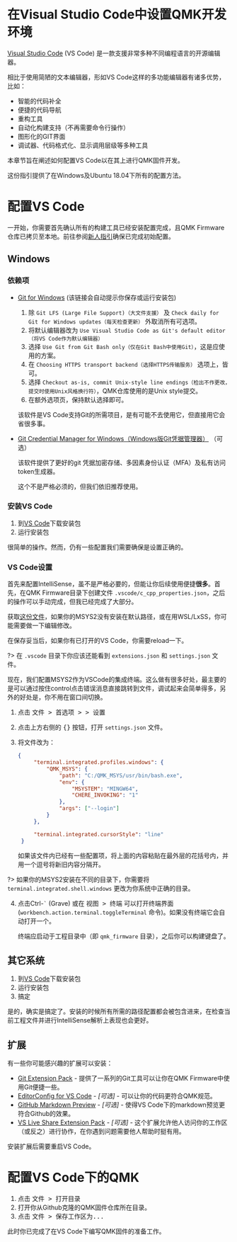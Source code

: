 #  在Visual Studio Code中设置QMK开发环境

<!---
  original document: 0.15.12:docs/other_vscode.md 
  git diff 0.15.12 HEAD -- docs/other_vscode.md  | cat
-->

[Visual Studio Code](https://code.visualstudio.com/) (VS Code) 是一款支援非常多种不同编程语言的开源编辑器。

相比于使用简陋的文本编辑器，形如VS Code这样的多功能编辑器有诸多优势，比如：
* 智能的代码补全
* 便捷的代码导航
* 重构工具
* 自动化构建支持（不再需要命令行操作）
* 图形化的GIT界面
* 调试器、代码格式化、显示调用层级等多种工具

本章节旨在阐述如何配置VS Code以在其上进行QMK固件开发。

这份指引提供了在Windows及Ubuntu 18.04下所有的配置方法。

# 配置VS Code
一开始，你需要首先确认所有的构建工具已经安装配置完成，且QMK Firmware仓库已拷贝至本地。前往参阅[新人指引](zh-cn/newbs_getting_started.md)确保已完成初始配置。

## Windows

### 依赖项

* [Git for Windows](https://git-scm.com/download/win) (该链接会自动提示你保存或运行安装包)

  1. 除 `Git LFS (Large File Support)（大文件支援）` 及 `Check daily for Git for Windows updates（每天检查更新）` 外取消所有可选项。
  2. 将默认编辑器改为 `Use Visual Studio Code as Git's default editor（将VS Code作为默认编辑器）`
  3. 选择 `Use Git from Git Bash only（仅在Git Bash中使用Git）`，这是应使用的方案。
  4. 在 `Choosing HTTPS transport backend（选择HTTPS传输服务）` 选项上，皆可。
  5. 选择 `Checkout as-is, commit Unix-style line endings（检出不作更改，提交时使用Unix风格换行符）`，QMK仓库使用的是Unix style提交。
  6. 在额外选项页，保持默认选择即可。

  该软件是VS Code支持Git的所需项目，是有可能不去使用它，但直接用它会省很多事。

* [Git Credential Manager for Windows（Windows版Git凭据管理器）](https://github.com/Microsoft/Git-Credential-Manager-for-Windows/releases) （可选）

  该软件提供了更好的git 凭据加密存储、多因素身份认证（MFA）及私有访问token生成器。

  这个不是严格必须的，但我们依旧推荐使用。


### 安装VS Code

1. 到[VS Code](https://code.visualstudio.com/)下载安装包
2. 运行安装包

很简单的操作。然而，仍有一些配置我们需要确保是设置正确的。

### VS Code设置

首先来配置IntelliSense，虽不是严格必要的，但能让你后续使用便捷**很多**。首先，在QMK Firmware目录下创建文件 `.vscode/c_cpp_properties.json`，之后的操作可以手动完成，但我已经完成了大部分。

获取[这份文件](https://gist.github.com/drashna/48e2c49ce877be592a1650f91f8473e8)，如果你的MSYS2没有安装在默认路径，或在用WSL/LxSS，你可能需要做一下编辑修改。

在保存妥当后，如果你有已打开的VS Code，你需要reload一下。

?> 在 `.vscode` 目录下你应该还能看到 `extensions.json` 和 `settings.json` 文件。

现在，我们配置MSYS2作为VSCode的集成终端。这么做有很多好处，最主要的是可以通过按住control点击错误消息直接跳转到文件，调试起来会简单得多，另外的好处是，你不用在窗口间切换。

1. 点击 <kbd><kbd>文件</kbd> > <kbd>首选项 ></kbd> > <kbd>设置</kbd> </kbd>
2. 点击上方右侧的 <kbd>{}</kbd> 按钮，打开 `settings.json` 文件。
3. 将文件改为：

   ```json
   {
        "terminal.integrated.profiles.windows": {
            "QMK_MSYS": {
                "path": "C:/QMK_MSYS/usr/bin/bash.exe",
                "env": {
                    "MSYSTEM": "MINGW64",
                    "CHERE_INVOKING": "1"
                },
                "args": ["--login"]
            }
        },

        "terminal.integrated.cursorStyle": "line"
    }
    ```

   如果该文件内已经有一些配置项，将上面的内容粘贴在最外层的花括号内，并用一个逗号将新旧内容分隔开。

?> 如果你的MSYS2安装在不同的目录下，你需要将 `terminal.integrated.shell.windows` 更改为你系统中正确的目录。

4. 点击Ctrl-<code>&#96;</code> (Grave) 或在 <kbd><kbd>视图</kbd> > <kbd>终端</kbd></kbd> 可以打开终端界面 (`workbench.action.terminal.toggleTerminal` 命令)。如果没有终端它会自动打开一个。

   终端应启动于工程目录中（即 `qmk_firmware` 目录），之后你可以构建键盘了。


## 其它系统

1. 到[VS Code](https://code.visualstudio.com/)下载安装包
2. 运行安装包
3. 搞定

是的，确实是搞定了。安装的时候所有所需的路径配置都会被包含进来，在检查当前工程文件并进行IntelliSense解析上表现也会更好。

## 扩展

有一些你可能感兴趣的扩展可以安装：<!-- 老外自己也分不清plugin和extension啊-_-||| -->

* [Git Extension Pack](https://marketplace.visualstudio.com/items?itemName=donjayamanne.git-extension-pack) - 提供了一系列的Git工具可以让你在QMK Firmware中使用Git便捷一些。
* [EditorConfig for VS Code](https://marketplace.visualstudio.com/items?itemName=EditorConfig.EditorConfig) - _[可选]_ -  可以让你的代码更符合QMK规范。
* [GitHub Markdown Preview](https://marketplace.visualstudio.com/items?itemName=bierner.github-markdown-preview) - _[可选]_ - 使得VS Code下的markdown预览更符合Github的效果。
* [VS Live Share Extension Pack](https://marketplace.visualstudio.com/items?itemName=MS-vsliveshare.vsliveshare-pack) - _[可选]_ - 这个扩展允许他人访问你的工作区（或反之）进行协作，在你遇到问题需要他人帮助时挺有用。

安装扩展后需要重启VS Code。

# 配置VS Code下的QMK
1. 点击 <kbd><kbd>文件</kbd> > <kbd>打开目录</kbd></kbd>
2. 打开你从Github克隆的QMK固件仓库所在目录。
3. 点击 <kbd><kbd>文件</kbd> > <kbd>保存工作区为...</kbd></kbd>

此时你已完成了在VS Code下编写QMK固件的准备工作。
